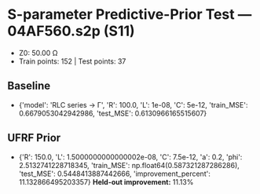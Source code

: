 # S-parameter Predictive-Prior Test — 04AF560.s2p (S11)
- Z0: 50.00 Ω
- Train points: 152  |  Test points: 37

## Baseline
- {'model': 'RLC series -> Γ', 'R': 100.0, 'L': 1e-08, 'C': 5e-12, 'train_MSE': 0.6679053042942986, 'test_MSE': 0.6130966165515607}

## UFRF Prior
- {'R': 150.0, 'L': 1.5000000000000002e-08, 'C': 7.5e-12, 'a': 0.2, 'phi': 2.5132741228718345, 'train_MSE': np.float64(0.587321287286286), 'test_MSE': 0.5448413887442666, 'improvement_percent': 11.132866495203357}
**Held-out improvement:** 11.13%